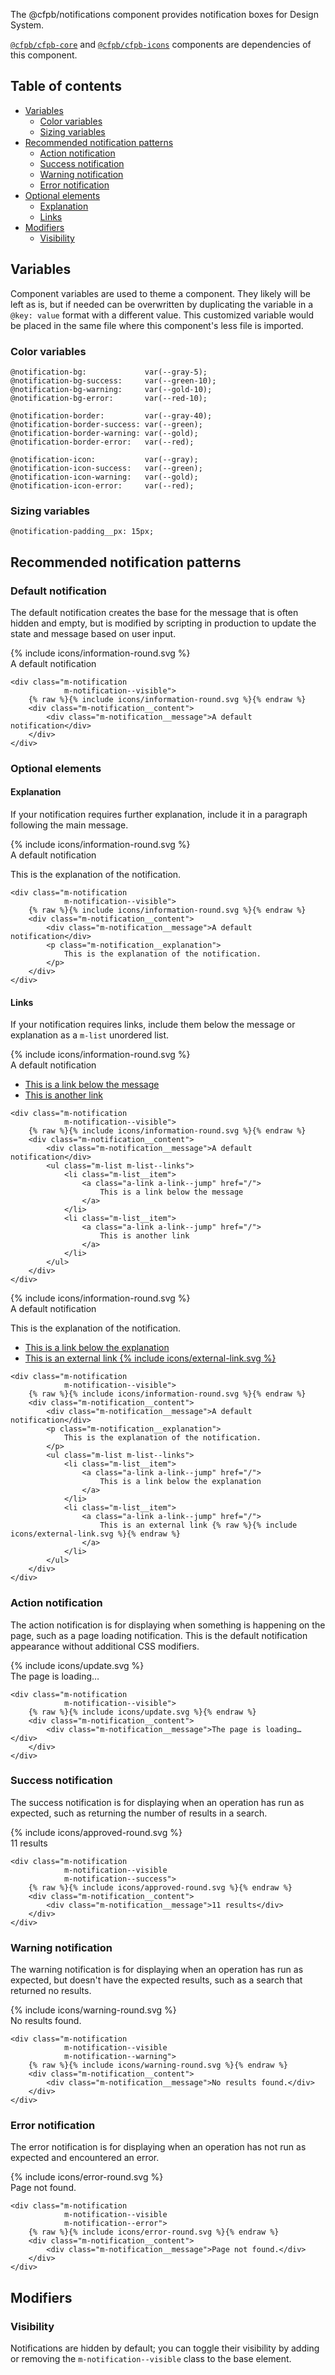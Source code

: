 The @cfpb/notifications component provides notification boxes
for Design System.

[`@cfpb/cfpb-core`](../core) and
[`@cfpb/cfpb-icons`](../icons)
components are dependencies of this component.

## Table of contents

- [Variables](#variables)
  - [Color variables](#color-variables)
  - [Sizing variables](#sizing-variables)
- [Recommended notification patterns](#recommended-notification-patterns)
  - [Action notification](#action-notification)
  - [Success notification](#success-notification)
  - [Warning notification](#warning-notification)
  - [Error notification](#error-notification)
- [Optional elements](#optional-elements)
  - [Explanation](#explanation)
  - [Links](#links)
- [Modifiers](#modifiers)
  - [Visibility](#visibility)

## Variables

Component variables are used to theme a component.
They likely will be left as is, but if needed can be overwritten by duplicating
the variable in a `@key: value` format with a different value.
This customized variable would be placed in the same file
where this component's less file is imported.

### Color variables

```
@notification-bg:             var(--gray-5);
@notification-bg-success:     var(--green-10);
@notification-bg-warning:     var(--gold-10);
@notification-bg-error:       var(--red-10);

@notification-border:         var(--gray-40);
@notification-border-success: var(--green);
@notification-border-warning: var(--gold);
@notification-border-error:   var(--red);

@notification-icon:           var(--gray);
@notification-icon-success:   var(--green);
@notification-icon-warning:   var(--gold);
@notification-icon-error:     var(--red);
```

### Sizing variables

```
@notification-padding__px: 15px;
```

## Recommended notification patterns

### Default notification

The default notification creates the base for the message that is often hidden
and empty, but is modified by scripting in production to update the state and
message based on user input.

<div class="m-notification
            m-notification--visible">
    {% include icons/information-round.svg %}
    <div class="m-notification__content">
        <div class="m-notification__message">A default notification</div>
    </div>
</div>

```
<div class="m-notification
            m-notification--visible">
    {% raw %}{% include icons/information-round.svg %}{% endraw %}
    <div class="m-notification__content">
        <div class="m-notification__message">A default notification</div>
    </div>
</div>
```

### Optional elements

#### Explanation

If your notification requires further explanation, include it in a paragraph
following the main message.

<div class="m-notification
            m-notification--visible">
    {% include icons/information-round.svg %}
    <div class="m-notification__content">
        <div class="m-notification__message">A default notification</div>
        <p class="m-notification__explanation">
            This is the explanation of the notification.
        </p>
    </div>
</div>

```
<div class="m-notification
            m-notification--visible">
    {% raw %}{% include icons/information-round.svg %}{% endraw %}
    <div class="m-notification__content">
        <div class="m-notification__message">A default notification</div>
        <p class="m-notification__explanation">
            This is the explanation of the notification.
        </p>
    </div>
</div>
```

#### Links

If your notification requires links,
include them below the message or explanation as a `m-list` unordered list.

<div class="m-notification
            m-notification--visible">
    {% include icons/information-round.svg %}
    <div class="m-notification__content">
        <div class="m-notification__message">A default notification</div>
        <ul class="m-list m-list--links">
            <li class="m-list__item">
                <a class="a-link a-link--jump" href="/">
                    This is a link below the message
                </a>
            </li>
            <li class="m-list__item">
                <a class="a-link a-link--jump" href="/">
                    This is another link
                </a>
            </li>
         </ul>
    </div>
</div>

```
<div class="m-notification
            m-notification--visible">
    {% raw %}{% include icons/information-round.svg %}{% endraw %}
    <div class="m-notification__content">
        <div class="m-notification__message">A default notification</div>
        <ul class="m-list m-list--links">
            <li class="m-list__item">
                <a class="a-link a-link--jump" href="/">
                    This is a link below the message
                </a>
            </li>
            <li class="m-list__item">
                <a class="a-link a-link--jump" href="/">
                    This is another link
                </a>
            </li>
        </ul>
    </div>
</div>
```

<div class="m-notification
            m-notification--visible">
    {% include icons/information-round.svg %}
    <div class="m-notification__content">
        <div class="m-notification__message">A default notification</div>
        <p class="m-notification__explanation">
            This is the explanation of the notification.
        </p>
        <ul class="m-list m-list--links">
            <li class="m-list__item">
                <a class="a-link a-link--jump" href="/">
                    This is a link below the explanation
                </a>
            </li>
            <li class="m-list__item">
                <a class="a-link a-link--jump" href="/">
                    This is an external link {% include icons/external-link.svg %}
                </a>
            </li>
         </ul>
    </div>
</div>

```
<div class="m-notification
            m-notification--visible">
    {% raw %}{% include icons/information-round.svg %}{% endraw %}
    <div class="m-notification__content">
        <div class="m-notification__message">A default notification</div>
        <p class="m-notification__explanation">
            This is the explanation of the notification.
        </p>
        <ul class="m-list m-list--links">
            <li class="m-list__item">
                <a class="a-link a-link--jump" href="/">
                    This is a link below the explanation
                </a>
            </li>
            <li class="m-list__item">
                <a class="a-link a-link--jump" href="/">
                    This is an external link {% raw %}{% include icons/external-link.svg %}{% endraw %}
                </a>
            </li>
        </ul>
    </div>
</div>
```

### Action notification

The action notification is for displaying when something
is happening on the page,
such as a page loading notification.
This is the default notification appearance without additional CSS modifiers.

<div class="m-notification
            m-notification--visible">
    {% include icons/update.svg %}
    <div class="m-notification__content">
        <div class="m-notification__message">The page is loading…</div>
    </div>
</div>

```
<div class="m-notification
            m-notification--visible">
    {% raw %}{% include icons/update.svg %}{% endraw %}
    <div class="m-notification__content">
        <div class="m-notification__message">The page is loading…</div>
    </div>
</div>
```

### Success notification

The success notification is for displaying when an operation has run as
expected, such as returning the number of results in a search.

<div class="m-notification
            m-notification--visible
            m-notification--success">
    {% include icons/approved-round.svg %}
    <div class="m-notification__content">
        <div class="m-notification__message">11 results</div>
    </div>
</div>

```
<div class="m-notification
            m-notification--visible
            m-notification--success">
    {% raw %}{% include icons/approved-round.svg %}{% endraw %}
    <div class="m-notification__content">
        <div class="m-notification__message">11 results</div>
    </div>
</div>
```

### Warning notification

The warning notification is for displaying when an operation has run as
expected, but doesn't have the expected results,
such as a search that returned no results.

<div class="m-notification
            m-notification--visible
            m-notification--warning">
    {% include icons/warning-round.svg %}
    <div class="m-notification__content">
        <div class="m-notification__message">No results found.</div>
    </div>
</div>

```
<div class="m-notification
            m-notification--visible
            m-notification--warning">
    {% raw %}{% include icons/warning-round.svg %}{% endraw %}
    <div class="m-notification__content">
        <div class="m-notification__message">No results found.</div>
    </div>
</div>
```

### Error notification

The error notification is for displaying when an operation has not run as
expected and encountered an error.

<div class="m-notification
            m-notification--visible
            m-notification--error">
    {% include icons/error-round.svg %}
    <div class="m-notification__content">
        <div class="m-notification__message">Page not found.</div>
    </div>
</div>

```
<div class="m-notification
            m-notification--visible
            m-notification--error">
    {% raw %}{% include icons/error-round.svg %}{% endraw %}
    <div class="m-notification__content">
        <div class="m-notification__message">Page not found.</div>
    </div>
</div>
```

## Modifiers

### Visibility

Notifications are hidden by default; you can toggle their visibility by adding
or removing the `m-notification--visible` class to the base element.
